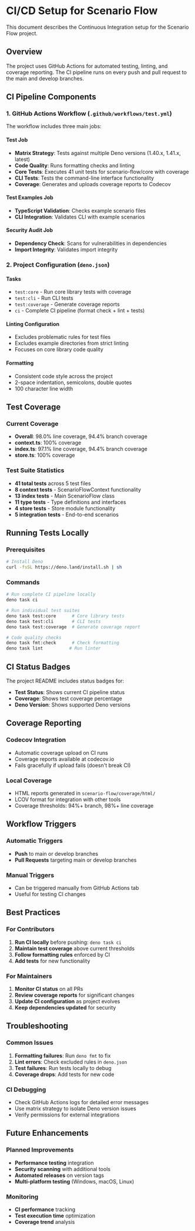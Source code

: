 # CI/CD Setup for Scenario Flow

This document describes the Continuous Integration setup for the Scenario Flow
project.

## Overview

The project uses GitHub Actions for automated testing, linting, and coverage
reporting. The CI pipeline runs on every push and pull request to the main and
develop branches.

## CI Pipeline Components

### 1. GitHub Actions Workflow (`.github/workflows/test.yml`)

The workflow includes three main jobs:

#### Test Job

- **Matrix Strategy**: Tests against multiple Deno versions (1.40.x, 1.41.x,
  latest)
- **Code Quality**: Runs formatting checks and linting
- **Core Tests**: Executes 41 unit tests for scenario-flow/core with coverage
- **CLI Tests**: Tests the command-line interface functionality
- **Coverage**: Generates and uploads coverage reports to Codecov

#### Test Examples Job

- **TypeScript Validation**: Checks example scenario files
- **CLI Integration**: Validates CLI with example scenarios

#### Security Audit Job

- **Dependency Check**: Scans for vulnerabilities in dependencies
- **Import Integrity**: Validates import integrity

### 2. Project Configuration (`deno.json`)

#### Tasks

- `test:core` - Run core library tests with coverage
- `test:cli` - Run CLI tests
- `test:coverage` - Generate coverage reports
- `ci` - Complete CI pipeline (format check + lint + tests)

#### Linting Configuration

- Excludes problematic rules for test files
- Excludes example directories from strict linting
- Focuses on core library code quality

#### Formatting

- Consistent code style across the project
- 2-space indentation, semicolons, double quotes
- 100 character line width

## Test Coverage

### Current Coverage

- **Overall**: 98.0% line coverage, 94.4% branch coverage
- **context.ts**: 100% coverage
- **index.ts**: 97.1% line coverage, 94.4% branch coverage
- **store.ts**: 100% coverage

### Test Suite Statistics

- **41 total tests** across 5 test files
- **8 context tests** - ScenarioFlowContext functionality
- **13 index tests** - Main ScenarioFlow class
- **11 type tests** - Type definitions and interfaces
- **4 store tests** - Store module functionality
- **5 integration tests** - End-to-end scenarios

## Running Tests Locally

### Prerequisites

```bash
# Install Deno
curl -fsSL https://deno.land/install.sh | sh
```

### Commands

```bash
# Run complete CI pipeline locally
deno task ci

# Run individual test suites
deno task test:core      # Core library tests
deno task test:cli       # CLI tests
deno task test:coverage  # Generate coverage report

# Code quality checks
deno task fmt:check      # Check formatting
deno task lint          # Run linter
```

## CI Status Badges

The project README includes status badges for:

- **Test Status**: Shows current CI pipeline status
- **Coverage**: Shows test coverage percentage
- **Deno Version**: Shows supported Deno versions

## Coverage Reporting

### Codecov Integration

- Automatic coverage upload on CI runs
- Coverage reports available at codecov.io
- Fails gracefully if upload fails (doesn't break CI)

### Local Coverage

- HTML reports generated in `scenario-flow/coverage/html/`
- LCOV format for integration with other tools
- Coverage thresholds: 94%+ branch, 98%+ line coverage

## Workflow Triggers

### Automatic Triggers

- **Push** to main or develop branches
- **Pull Requests** targeting main or develop branches

### Manual Triggers

- Can be triggered manually from GitHub Actions tab
- Useful for testing CI changes

## Best Practices

### For Contributors

1. **Run CI locally** before pushing: `deno task ci`
2. **Maintain test coverage** above current thresholds
3. **Follow formatting rules** enforced by CI
4. **Add tests** for new functionality

### For Maintainers

1. **Monitor CI status** on all PRs
2. **Review coverage reports** for significant changes
3. **Update CI configuration** as project evolves
4. **Keep dependencies updated** for security

## Troubleshooting

### Common Issues

1. **Formatting failures**: Run `deno fmt` to fix
2. **Lint errors**: Check excluded rules in `deno.json`
3. **Test failures**: Run tests locally to debug
4. **Coverage drops**: Add tests for new code

### CI Debugging

- Check GitHub Actions logs for detailed error messages
- Use matrix strategy to isolate Deno version issues
- Verify permissions for external integrations

## Future Enhancements

### Planned Improvements

- **Performance testing** integration
- **Security scanning** with additional tools
- **Automated releases** on version tags
- **Multi-platform testing** (Windows, macOS, Linux)

### Monitoring

- **CI performance** tracking
- **Test execution time** optimization
- **Coverage trend** analysis
